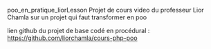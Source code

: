 poo_en_pratique_liorLesson
Projet de cours video du professeur Lior Chamla sur un projet qui faut transformer en poo

lien github du projet de base codé en procédural : https://github.com/liorchamla/cours-php-poo
